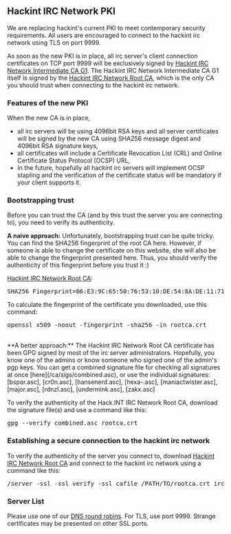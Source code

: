 ## Hackint IRC Network PKI

We are replacing hackint's current PKI to meet contemporary security requirements. All users are encouraged to connect to the hackint irc network using TLS on port 9999.

As soon as the new PKI is in place, all irc server's client connection certificates on TCP port 9999 will be exclusively signed by [Hackint IRC Network Intermediate CA G1](http://hackint.org/ca/intermediate1.crt). The Hackint IRC Network Intermediate CA G1 itself is signed by the [Hackint IRC Network Root CA], which is the only CA you should trust when connecting to the hackint irc network.

### Features of the new PKI

When the new CA is in place,

- all irc servers will be using 4096bit RSA keys and all server certificates will be signed by the new CA using SHA256 message digest and 4096bit RSA signature keys,
- all certificates will include a Certificate Revocation List (CRL) and Online Certificate Status Protocol (OCSP) URL,
- In the future, hopefully all hackint irc servers will implement OCSP stapling and the verification of the certificate status will be mandatory if your client supports it.

### Bootstrapping trust

Before you can trust the CA (and by this trust the server you are connecting to), you need to verify its authenticity.

**A naive approach:** Unfortunately, bootstrapping trust can be quite tricky.
You can find the SHA256 fingerprint of the root CA here. However, if someone is able to change the certificate on this website, she will also be able to change the fingerprint presented here. Thus, you should verify the authenticity of this fingerprint before you trust it :)

[Hackint IRC Network Root CA]:
<pre>SHA256 Fingerprint=06:E3:9C:65:50:76:53:10:DE:54:8A:DE:11:71:12:A4:6E:83:2F:9C:EE:B8:FD:63:E0:BD:DC:83:34:BC:75:F8</pre>

To calculate the fingerprint of the certificate you downloaded, use this command:

<pre>openssl x509 -noout -fingerprint -sha256 -in rootca.crt</pre>

<br/>
**A better approach:** The Hackint IRC Network Root CA certificate has been GPG signed by most of the irc server administrators. Hopefully, you know one of the admins or know someone who signed one of the admin's pgp keys. You can get a combined signature file for checking all signatures at once [here](/ca/sigs/combined.asc), or use the individual signatures: [bspar.asc], [cr0n.asc], [hansenerd.asc], [hexa-.asc], [maniactwister.asc], [major.asc], [rdnzl.asc], [undermink.asc], [zakx.asc]

To verify the authenticity of the Hack.INT IRC Network Root CA, download the signature file(s) and use a command like this:

<pre>gpg --verify combined.asc rootca.crt</pre>

### Establishing a secure connection to the hackint irc network

To verify the authenticity of the server you connect to, download [Hackint IRC Network Root CA] and connect to the hackint irc network using a command like this:

<pre>/server -ssl -ssl_verify -ssl_cafile /PATH/TO/rootca.crt irc.hackint.org 9999</pre>

### Server List

Please use one of our [DNS round robins](/servers). For TLS, use port 9999. Strange certificates may be presented on other SSL ports.


[Hackint IRC Network Root CA]: /ca/rootca.crt
[bspar.asc]: /ca/sigs/bspar.asc
[cr0n.asc]: /ca/sigs/cr0n.asc
[hansenerd.asc]: /ca/sigs/hansenerd.asc
[hexa-.asc]: /ca/sigs/hexa-.asc
[maniactwister.asc]: /ca/sigs/maniactwister.asc
[major.asc]: /ca/sigs/major.asc
[rdnzl.asc]: /ca/sigs/rdnzl.asc
[undermink.asc]: /ca/sigs/undermink.asc
[zakx.asc]: /ca/sigs/zakx.asc
